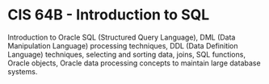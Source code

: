 # CIS 64B - Introduction to SQL

Introduction to Oracle SQL (Structured Query Language), DML (Data Manipulation Language) processing techniques, DDL (Data Definition Language) techniques, selecting and sorting data, joins, SQL functions, Oracle objects, Oracle data processing concepts to maintain large database systems.
